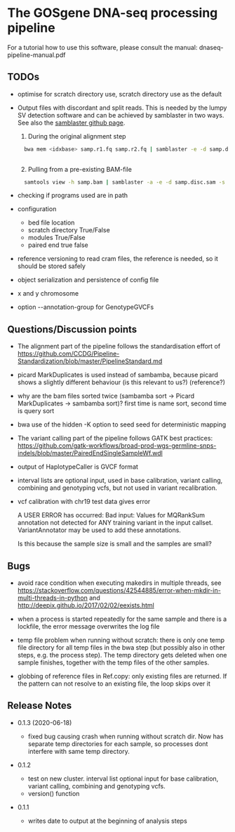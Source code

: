# The GOSgene DNA-seq processing pipeline


For a tutorial how to use this software, please consult the manual:
dnaseq-pipeline-manual.pdf

## TODOs

* optimise for scratch directory use, scratch directory use as the default

* Output files with discordant and split reads. This is needed by the
  lumpy SV detection software and can be achieved by samblaster in two
  ways. See also the [samblaster github
  page](https://github.com/GregoryFaust/samblaster).

  
  1. During the original alignment step
  
  ```sh
    bwa mem <idxbase> samp.r1.fq samp.r2.fq | samblaster -e -d samp.disc.sam -s samp.split.sam | samtools view -Sb - > samp.out.bam
	
  ```

  2. Pulling from a pre-existing BAM-file

  ```sh
    samtools view -h samp.bam | samblaster -a -e -d samp.disc.sam -s samp.split.sam -o /dev/null
  ```
    
* checking if programs used are in path

* configuration
  * bed file location
  * scratch directory True/False
  * modules True/False
  * paired end true false

* reference versioning
  to read cram files, the reference is needed, so it should be stored safely
	
* object serialization and persistence of config file

* x and y chromosome

* option --annotation-group for GenotypeGVCFs

## Questions/Discussion points

* The alignment part of the pipeline follows the standardisation effort of https://github.com/CCDG/Pipeline-Standardization/blob/master/PipelineStandard.md

* picard MarkDuplicates is used instead of sambamba, because picard shows a slightly different behaviour (is this relevant to us?) (reference?)

* why are the bam files sorted twice (sambamba sort -> Picard MarkDuplicates -> sambamba sort)? first time is name sort, second time is query sort

* bwa use of the hidden -K option to seed seed for deterministic mapping

* The variant calling part of the pipeline follows GATK best practices: https://github.com/gatk-workflows/broad-prod-wgs-germline-snps-indels/blob/master/PairedEndSingleSampleWf.wdl

* output of HaplotypeCaller is GVCF format

* interval lists are optional input, used in base calibration, variant calling, combining and genotyping vcfs, but not used in variant recalibration.

* vcf calibration with chr19 test data gives error

	A USER ERROR has occurred: Bad input: Values for MQRankSum
    annotation not detected for ANY training variant in the input
    callset. VariantAnnotator may be used to add these annotations.

  Is this because the sample size is small and the samples are small?


## Bugs

* avoid race condition when executing makedirs in multiple threads, see
  https://stackoverflow.com/questions/42544885/error-when-mkdir-in-multi-threads-in-python
  and
  http://deepix.github.io/2017/02/02/eexists.html

* when a process is started repeatedly for the same sample and there
  is a lockfile, the error message overwrites the log file
  
* temp file problem when running without scratch: there is only one
  temp file directory for all temp files in the bwa step (but possibly
  also in other steps, e.g. the process step). The temp directory gets
  deleted when one sample finishes, together with the temp files of
  the other samples.

* globbing of reference files in Ref.copy:
  only existing files are returned. If the pattern can not resolve
  to an existing file, the loop skips over it

## Release Notes

* 0.1.3 (2020-06-18)
  * fixed bug causing crash when running without scratch dir. Now has
    separate temp directories for each sample, so processes dont
    interfere with same temp directory.

* 0.1.2
  * test on new cluster. interval list optional input for base
    calibration, variant calling, combining and genotyping vcfs.
  * version() function

* 0.1.1
  * writes date to output at the beginning of analysis steps
